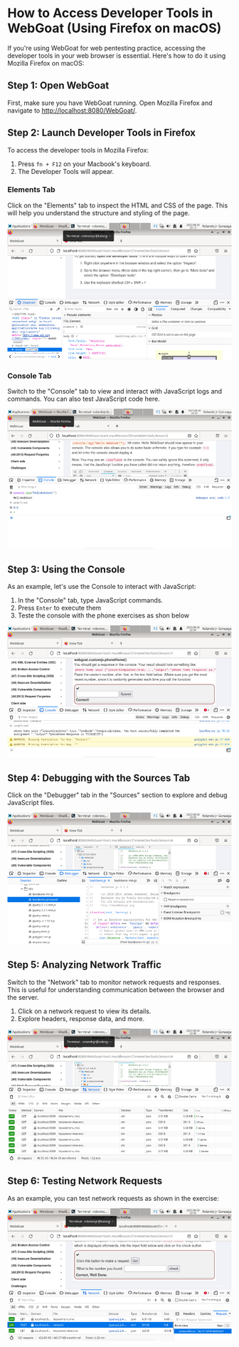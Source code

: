 # How to Access Developer Tools in WebGoat (Using Firefox on macOS)

If you're using WebGoat for web pentesting practice, accessing the developer tools in your web browser is essential. Here's how to do it using Mozilla Firefox on macOS:

## Step 1: Open WebGoat

First, make sure you have WebGoat running. Open Mozilla Firefox and navigate to [http://localhost:8080/WebGoat/](http://localhost:8080/WebGoat/).

## Step 2: Launch Developer Tools in Firefox

To access the developer tools in Mozilla Firefox:

1. Press `fn + F12` on your Macbook's keyboard.
2. The Developer Tools will appear.

### Elements Tab

Click on the "Elements" tab to inspect the HTML and CSS of the page. This will help you understand the structure and styling of the page.

![Elements Tab](https://github.com/rolandogonzagajr/infosec/blob/main/Screenshots/DevTools_screenshot1.png)

### Console Tab

Switch to the "Console" tab to view and interact with JavaScript logs and commands. You can also test JavaScript code here.

![Console Tab](https://github.com/rolandogonzagajr/infosec/blob/main/Screenshots/DevtoolsConsole.png)

## Step 3: Using the Console

As an example, let's use the Console to interact with JavaScript:

1. In the "Console" tab, type JavaScript commands.
2. Press `Enter` to execute them
3. Teste the console with the phone exercises as shon below

![Using the Console](https://github.com/rolandogonzagajr/infosec/blob/main/Screenshots/DevToolsPhone.png)

## Step 4: Debugging with the Sources Tab

Click on the "Debugger" tab in the "Sources" section to explore and debug JavaScript files.

![Sources Tab](https://github.com/rolandogonzagajr/infosec/blob/main/Screenshots/DevToolsSources.png)

## Step 5: Analyzing Network Traffic

Switch to the "Network" tab to monitor network requests and responses. This is useful for understanding communication between the browser and the server.

1. Click on a network request to view its details.
2. Explore headers, response data, and more.

![Network Tab](https://github.com/rolandogonzagajr/infosec/blob/main/Screenshots/DevToolsNetwork.png)

## Step 6: Testing Network Requests

As an example, you can test network requests as shown in the exercise:

![Testing Network](https://github.com/rolandogonzagajr/infosec/blob/main/Screenshots/DevToolsNetworkDone.png)

